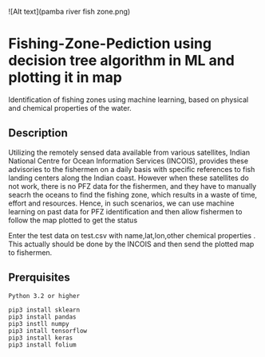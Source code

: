 ![Alt text](pamba river fish zone.png)

# Fishing-Zone-Pediction using decision tree algorithm in ML and plotting it in map
Identification of  fishing zones using machine learning, based on physical and chemical properties of the water.
## Description
Utilizing the remotely sensed data available from various satellites, Indian National Centre for Ocean Information Services (INCOIS), provides these advisories to the fishermen on a daily basis with specific references to fish landing centers along the Indian coast. However when these satellites do not work, there is no PFZ data for the fishermen, and they have to manually seacrh the oceans to find the fishing zone, which results in a waste of time, effort and resources. Hence, in such scenarios, we can use machine learning on past data for PFZ identification and then allow fishermen to follow the map plotted to get the status 

Enter the test data on test.csv with name,lat,lon,other chemical properties . This  actually  should be done by the INCOIS and then send the plotted map to fishermen.


## Prerquisites
```
Python 3.2 or higher

pip3 install sklearn
pip3 install pandas
pip3 instll numpy
pip3 intall tensorflow
pip3 install keras
pip3 install folium
```
